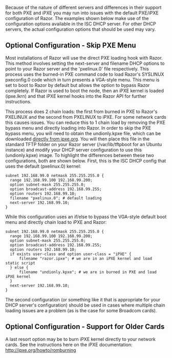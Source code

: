 Because of the nature of different servers and differences in their support for both PXE and iPXE you may run into issues with the default PXE/iPXE configuration of Razor. The examples shown below make use of the configuration options available in the ISC DHCP server.  For other DHCP servers, the actual configuration options that should be used may vary.

## Optional Configuration - Skip PXE Menu

Most installations of Razor will use the direct PXE loading hook with Razor. This method involves setting the next-server and filename DHCP options to point to your Razor server and the 'pxelinux.0' file respectively. This process uses the burned-in PXE command code to load Razor's SYSLINUX pxeconfig.0 code which in turn presents a VGA-style menu. This menu is set to boot to Razor by default but allows the option to bypass Razor completely. If Razor is used to boot the node, then an iPXE kernel is loaded (ipxe.lkrn) and that iPXE kernel hooks into the Razor API for further instructions.

This process does 2 chain loads: the first from burned in PXE to Razor's PXELINUX and the second from PXELINUX to iPXE. For some network cards this causes issues. You can reduce this to 1 chain load by removing the PXE bypass menu and directly loading into Razor. In order to skip the PXE bypass menu, you will need to obtain the undionly.kpxe file, which can be downloaded [directly from ipxe.org](http://boot.ipxe.org/undionly.kpxe). You will then place this file in the standard TFTP folder on your Razor server (/var/lib/tftpboot for an Ubuntu instance) and modify your DHCP server configuration to use this (undionly.kpxe) image. To highlight the differences between these two configurations, both are shown below.  First, this is the ISC DHCP config that uses the default (pxelinux.0) kernel:

```
subnet 192.168.99.0 netmask 255.255.255.0 {
  range 192.168.99.100 192.168.99.200;
  option subnet-mask 255.255.255.0;
  option broadcast-address 192.168.99.255;
  option routers 192.168.99.10;
  filename "pxelinux.0"; # default loading
  next-server 192.168.99.10;
}
```

While this configuration uses an if/else to bypass the VGA-style default boot menu and directly chain load to iPXE and Razor:

```
subnet 192.168.99.0 netmask 255.255.255.0 {
  range 192.168.99.100 192.168.99.200;
  option subnet-mask 255.255.255.0;
  option broadcast-address 192.168.99.255;
  option routers 192.168.99.10;
  if exists user-class and option user-class = "iPXE" {
      filename "razor.ipxe"; # we are in an iPXE kernel and load static script
  } else {
      filename "undionly.kpxe"; # we are in burned in PXE and load iPXE kernel
  }
  next-server 192.168.99.10;
}
```

The second configuration (or something like it that is appropriate for your DHCP server's configuration) should be used in cases where multiple chain loading issues are a problem (as is the case for some Broadcom cards).

## Optional Configuration - Support for Older Cards

A last resort option may be to burn iPXE kernel directly to your network cards. See the instructions here on the iPXE documentation: http://ipxe.org/howto/romburning